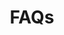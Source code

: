 ---
layout: page
title: FAQs
permalink: /faqs/
background: light
has_small_banner: true
bg_image: /uploads/pages/faqs-head-x.jpg
list:
- title: What is Eyowo?
  body: |-
    Eyowo is a digital solution that helps you achieve simple day-to-day financial transactions. To use Eyowo, simply create an account <a href="https://app.eyowo.com/" target="_blank">here</a> and you’re on your way to making your first transaction in seconds. Technically, you already have an Eyowo account. Find out here!
- title: How do I create an Eyowo account?
  body: |-
    You can create a free account by following this <a href="https://app.eyowo.com/" target="_blank">link</a>
- title: Is it secure?
  body: |-
    All transactions on Eyowo are secure. This helps us prevent unauthorized access to your account. Contact us immediately via [support@eyowo.com](mailto:support@eyowo.com) if you have noticed any unauthorized activity on your Eyowo account.
- title: How can I recover my password?
  body: |-
    If you are having issues signing into your account because you forgot your username or PIN, you can retrieve your details by clicking on "forgot password" on the <a href="https://app.eyowo.com/" target="_blank">login</a> page.
- title: Where can I use Eyowo?
  body: |-
    A lot of digital and traditional stores are collecting payments with Eyowo. You can also use Eyowo to pay flight tickets, bills, hotel bookings etc. You can send funds to anyone in Nigeria with Eyowo. All you need is their phone number. Sending money has never been this seamless. 
- title: Can I use Eyowo if I don’t have a smartphone?
  body: |-
    You don’t need a smartphone to receive payments. You only need to have a working and NCC-registered phone number to receive and make payments.
- title: Is it possible for me to send money to the wrong person?
  body: |-
    Every time you send money using Eyowo, you get the chance to verify the name of the recipient before confirming the payment, so you can check you’re sending money to the right person. We advise you to verify receiver’s details properly before sending!
- title: What happens if my mobile phone is lost or stolen?
  body: |-
    It isn’t possible to send a payment using Eyowo without your app’s password or transaction code. In case this happens, please log on to Eyowo on the web in order to secure your account.
- title: How do I add a card/link my bank account to my Eyowo account?
  body: |-
    You can add a bank card to your Eyowo account. This typically happens during onboarding. You can also view and manage your card/bank authorizations from your profile section.
- title: How do I send payments using Eyowo?
  body: |-
    To make a payment, you need to log into Eyowo and either select the contact you wish to pay or manually enter their mobile number.

    Every time you send money through Eyowo, you get to verify the name of the recipient, so you can check you’re sending money to the right person. Once you’re satisfied, press send and you’ll receive confirmation straight away that your payment has been sent.
- title: Why Should I Trust Eyowo?
  body: |-
    Eyowo is bringing relief to both the banked and unbanked, to all those who struggle in long bank queues to carry out simple financial transactions.

    With Eyowo, the complaints associated with transactions that ought to be simplified is totally eliminated. You asked for it, we delivered.
---